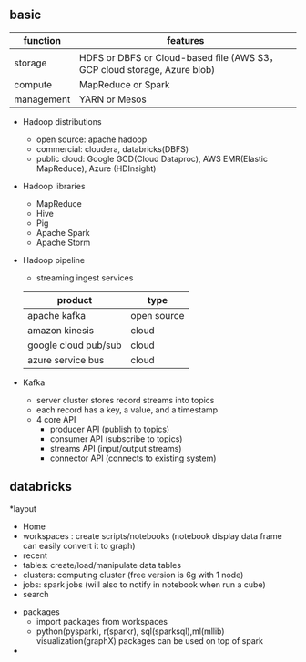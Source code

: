 ## basic
|function|features|
|-------|-------|
|storage|HDFS or DBFS or Cloud-based file (AWS S3， GCP cloud storage, Azure blob)|
|compute|MapReduce or Spark |
|management|YARN or Mesos|

* Hadoop distributions
    - open source: apache hadoop
    - commercial: cloudera, databricks(DBFS)
    - public cloud: Google GCD(Cloud Dataproc), AWS EMR(Elastic MapReduce), Azure (HDInsight)
* Hadoop libraries
    - MapReduce
    - Hive
    - Pig
    - Apache Spark
    - Apache Storm
* Hadoop pipeline
    - streaming ingest services

    |product|type|
    |-------|-------|
    |apache kafka|open source|
    |amazon kinesis|cloud|
    |google cloud pub/sub|cloud|
    |azure service bus|cloud|
* Kafka
    - server cluster stores record streams into topics
    - each record has a key, a value, and a timestamp
    - 4 core API
        + producer API (publish to topics)
        + consumer API (subscribe to topics)
        + streams API (input/output streams)
        + connector API (connects to existing system)

## databricks
*layout
  - Home
  - workspaces : create scripts/notebooks (notebook display data frame can easily convert it to graph)
  - recent
  - tables: create/load/manipulate data tables
  - clusters: computing cluster (free version is 6g with 1 node)
  - jobs: spark jobs (will also to notify in notebook when run a cube)
  - search
* packages
  - import packages from workspaces
  - python(pyspark), r(sparkr), sql(sparksql),ml(mllib) visualization(graphX) packages can be used on top of spark
* 

